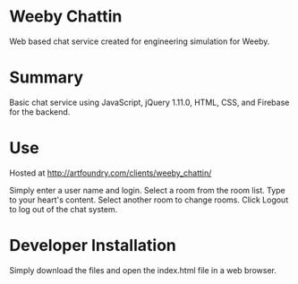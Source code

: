 Weeby Chattin
==============

Web based chat service created for engineering simulation for Weeby.

Summary
=======
Basic chat service using JavaScript, jQuery 1.11.0, HTML, CSS, and Firebase for the backend.

Use
===
Hosted at http://artfoundry.com/clients/weeby_chattin/

Simply enter a user name and login.  Select a room from the room list.  Type to your heart's content.  Select another room to change rooms.  Click Logout to log out of the chat system.

Developer Installation
======================
Simply download the files and open the index.html file in a web browser.
